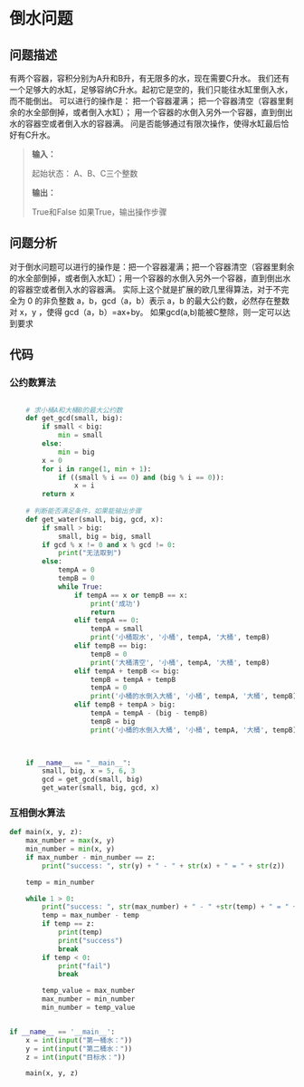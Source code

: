 # 倒水问题

## 问题描述

有两个容器，容积分别为A升和B升，有无限多的水，现在需要C升水。 我们还有一个足够大的水缸，足够容纳C升水。起初它是空的，我们只能往水缸里倒入水，而不能倒出。 可以进行的操作是： 把一个容器灌满； 把一个容器清空（容器里剩余的水全部倒掉，或者倒入水缸）； 用一个容器的水倒入另外一个容器，直到倒出水的容器空或者倒入水的容器满。     问是否能够通过有限次操作，使得水缸最后恰好有C升水。

>  **输入：**
>
> 起始状态： A、B、C三个整数
>
> **输出：**
>
> True和False
> 如果True，输出操作步骤

## 问题分析
对于倒水问题可以进行的操作是：把一个容器灌满；把一个容器清空（容器里剩余的水全部倒掉，或者倒入水缸）；用一个容器的水倒入另外一个容器，直到倒出水的容器空或者倒入水的容器满。
实际上这个就是扩展的欧几里得算法，对于不完全为 0 的非负整数 a，b，gcd（a，b）表示 a，b 的最大公约数，必然存在整数对 x，y ，使得 gcd（a，b）=ax+by。  如果gcd(a,b)能被C整除，则一定可以达到要求


## 代码

### 公约数算法
```python

	# 求小桶A和大桶B的最大公约数
	def get_gcd(small, big):
		if small < big:
		    min = small
		else:
		    min = big
		x = 0
		for i in range(1, min + 1):
		    if ((small % i == 0) and (big % i == 0)):
		        x = i
		return x
	
	# 判断能否满足条件，如果能输出步骤
	def get_water(small, big, gcd, x):
	    if small > big:
	        small, big = big, small
	    if gcd % x != 0 and x % gcd != 0:
	        print("无法取到")
	    else:
	        tempA = 0
	        tempB = 0
	        while True:
	            if tempA == x or tempB == x:
	                print('成功')
	                return
	            elif tempA == 0:
	                tempA = small
	                print('小桶取水', '小桶', tempA, '大桶', tempB)
	            elif tempB == big:
	                tempB = 0
	                print('大桶清空', '小桶', tempA, '大桶', tempB)
	            elif tempA + tempB <= big:
	                tempB = tempA + tempB
	                tempA = 0
	                print('小桶的水倒入大桶', '小桶', tempA, '大桶', tempB)
	            elif tempB + tempA > big:
	                tempA = tempA - (big - tempB)
	                tempB = big
	                print('小桶的水倒入大桶', '小桶', tempA, '大桶', tempB)


	
	if __name__ == "__main__":
	    small, big, x = 5, 6, 3
	    gcd = get_gcd(small, big)
	    get_water(small, big, gcd, x)
```
### 互相倒水算法
```python
def main(x, y, z):
    max_number = max(x, y)
    min_number = min(x, y)
    if max_number - min_number == z:
        print("success: ", str(y) + " - " + str(x) + " = " + str(z))

    temp = min_number

    while 1 > 0:
        print("success: ", str(max_number) + " - " +str(temp) + " = " + str(max_number - temp))
        temp = max_number - temp
        if temp == z:
            print(temp)
            print("success")
            break
        if temp < 0:
            print("fail")
            break

        temp_value = max_number
        max_number = min_number
        min_number = temp_value


if __name__ == '__main__':
    x = int(input("第一桶水："))
    y = int(input("第二桶水："))
    z = int(input("目标水："))

    main(x, y, z)
```